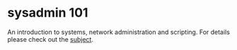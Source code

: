# sysadmin 101

An introduction to systems, network administration and scripting. For details please check out the [subject](https://github.com/sharvas/init/raw/master/init.en.pdf).




<!--stackedit_data:
eyJoaXN0b3J5IjpbLTgyNzgyODkyNV19
-->